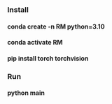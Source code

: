 ### Install
#### conda create -n RM python=3.10
#### conda activate RM
#### pip install torch torchvision

### Run
#### python main
